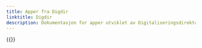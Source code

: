 ```yaml
---
title: Apper fra Digdir
linktitle: Digdir
description: Dokumentasjon for apper utviklet av Digitaliseringsdirektoratet.
---
```


{{<children />}}